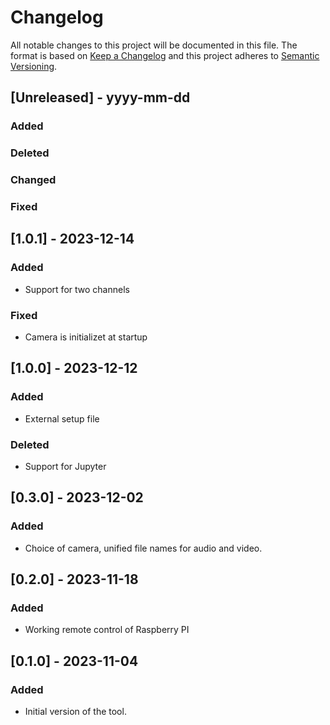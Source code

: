 # Changelog

All notable changes to this project will be documented in this file. The format is based on [Keep a Changelog](http://keepachangelog.com/en/1.0.0/)
and this project adheres to [Semantic Versioning](http://semver.org/spec/v2.0.0.html).


## [Unreleased] - yyyy-mm-dd
### Added
### Deleted
### Changed
### Fixed

## [1.0.1] - 2023-12-14
### Added
- Support for two channels
### Fixed
- Camera is initializet at startup

## [1.0.0] - 2023-12-12
### Added
- External setup file
### Deleted
- Support for Jupyter

## [0.3.0] - 2023-12-02
### Added
- Choice of camera, unified file names for audio and video.

## [0.2.0] - 2023-11-18
### Added
- Working remote control of Raspberry PI

## [0.1.0] - 2023-11-04
### Added
- Initial version of the tool.